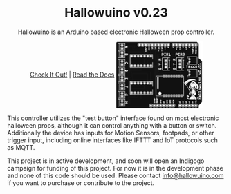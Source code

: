 <h1 align="center">Hallowuino v0.23</h1>
<p align="center">Hallowuino is an Arduino based electronic Halloween prop controller.</p>
<p align="center"><a href="#site">Check It Out!</a> | <a href="#documentation">Read the Docs</a>
<img src="/images/Hallowuino-PCB.png" width="200" align="center">   </p>

This controller utilizes the "test button" interface found on most electronic halloween props, although it can 
control anything with a button or switch. Additionally the device has inputs for Motion Sensors, footpads, or other trigger input, 
including online interfaces like IFTTT and IoT protocols such as MQTT.

This project is in active development, and soon will open an Indigogo campaign for funding of this project. For now it is in the development phase and none of this code should be used. Please contact info@hallowuino.com if you want to purchase or contribute to the project.




